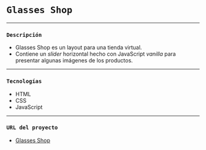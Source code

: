 # `Glasses Shop`
---
### `Descripción`
- Glasses Shop es un layout para una tienda virtual.
- Contiene un *slider* horizontal hecho con JavaScript *vanilla* para presentar algunas imágenes de los productos.
---

### `Tecnologías`
- HTML
- CSS
- JavaScript
---

### `URL del proyecto`
- [Glasses Shop](https://thhomasgt99.github.io/pagina-gafass/)